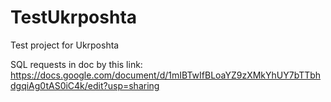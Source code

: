 # TestUkrposhta
Test project for Ukrposhta

SQL requests in doc by this link: https://docs.google.com/document/d/1mIBTwIfBLoaYZ9zXMkYhUY7bTTbhdgqiAg0tAS0iC4k/edit?usp=sharing
